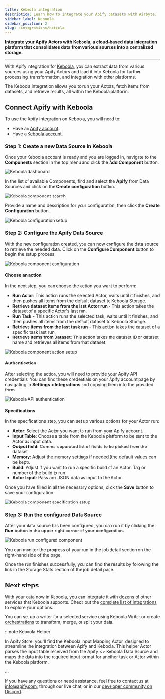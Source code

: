```yaml
---
title: Keboola integration
description: Learn how to integrate your Apify datasets with Airbyte.
sidebar_label: Keboola
sidebar_position: 2
slug: /integrations/keboola
---
```


**Integrate your Apify Actors with Keboola, a cloud-based data integration platform that consolidates data from various sources into a centralized storage.**

---

With Apify integration for [Keboola](https://www.keboola.com/), you can extract data from various sources using your Apify Actors and load it into Keboola for further processing, transformation, and integration with other platforms.

The Keboola integration allows you to run your Actors, fetch items from datasets, and retrieve results, all within the Keboola platform.

## Connect Apify with Keboola

To use the Apify integration on Keboola, you will need to:

- Have an [Apify account](https://console.apify.com/).
- Have a [Keboola account](https://www.keboola.com/).

### Step 1: Create a new Data Source in Keboola

Once your Keboola account is ready and you are logged in, navigate to the **Components** section in the top menu and click the **Add Component** button.

![Keboola dashboard](../images/keboola/keboola-dashboard.png)

In the list of available Components, find and select the **Apify** from Data Sources and click on the **Create configuration** button.

![Keboola component search](../images/keboola/keboola-components.png)

Provide a name and description for your configuration, then click the **Create Configuration** button.

![Keboola configuration setup](../images/keboola/keboola-create-configuration.png)

### Step 2: Configure the Apify Data Source

With the new configuration created, you can now configure the data source to retrieve the needed data. Click on the **Configure Component** button to begin the setup process.

![Keboola component configuration](../images/keboola/keboola-configure-component.png)


#### Choose an action

In the next step, you can choose the action you want to perform:

- **Run Actor**: This action runs the selected Actor, waits until it finishes, and then pushes all items from the default dataset to Keboola Storage.
- **Retrieve dataset items from the last Actor run** - This action takes the dataset of a specific Actor's last run.
- **Run Task** - This action runs the selected task, waits until it finishes, and then pushes all items from the default dataset to Keboola Storage.
- **Retrieve items from the last task run** - This action takes the dataset of a specific task last run.
- **Retrieve items from Dataset**: This action takes the dataset ID or dataset name and retrieves all items from that dataset.

![Keboola component action setup ](../images/keboola/keboola-component-setup.png)

#### Authentication

After selecting the action, you will need to provide your Apify API credentials. You can find these credentials on your Apify account page by navigating to **Settings > Integrations** and copying them into the provided form.

![Keboola API authentication](../images/keboola/keboola-setup-api-token.png)

#### Specifications

In the specifications step, you can set up various options for your Actor run:

- **Actor**: Select the Actor you want to run from your Apify account.
- **Input Table**: Choose a table from the Keboola platform to be sent to the Actor as input data.
- **Output field**:  Comma-separated list of fields to be picked from the dataset.
- **Memory**: Adjust the memory settings if needed (the default values can be kept).
- **Build**: Adjust if you want to run a specific build of an Actor. Tag or number of the build to run.
- **Actor Input**: Pass any JSON data as input to the Actor.

Once you have filled in all the necessary options, click the **Save** button to save your configuration.

![Keboola component specification setup](../images/keboola/keboola-setup-specification.png)

### Step 3: Run the configured Data Source

After your data source has been configured, you can run it by clicking the **Run** button in the upper-right corner of your configuration.

![Keboola run configured component](../images/keboola/keboola-run-component.png)

You can monitor the progress of your run in the job detail section on the right-hand side of the page.

Once the run finishes successfully, you can find the results by following the link in the Storage Stats section of the job detail page.

## Next steps

With your data now in Keboola, you can integrate it with dozens of other services that Keboola supports. Check out the [complete list of integrations](https://www.keboola.com/product/integrations) to explore your options.

You can set up a writer for a selected service using Keboola Writer or create [orchestrations](https://help.keboola.com/orchestrator/) to transform, merge, or split your data.

:::note Keboola Helper

In Apify Store, you'll find the [Keboola Input Mapping Actor](https://apify.com/drobnikj/keboola-input-mapping), designed to streamline the integration between Apify and Keboola. This helper Actor parses the input table received from the Apify &#60;&#62; Keboola Data Source and maps the data into the required input format for another task or Actor within the Keboola platform.

:::

If you have any questions or need assistance, feel free to contact us at [info@apify.com](mailto:info@apify.com), through our live chat, or in our [developer community on Discord](https://discord.com/invite/jyEM2PRvMU).
